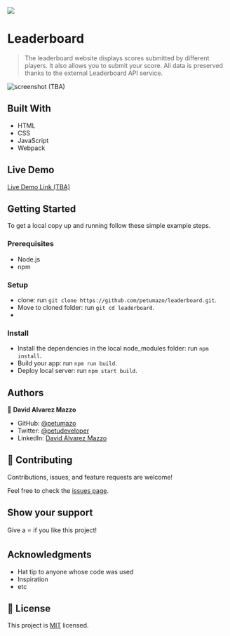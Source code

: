 ![](https://img.shields.io/badge/Microverse-blueviolet)

# Leaderboard

> The leaderboard website displays scores submitted by different players. It also allows you to submit your score. All data is preserved thanks to the external Leaderboard API service.

![screenshot (TBA)](./app_screenshot.png)


## Built With

- HTML
- CSS
- JavaScript
- Webpack


## Live Demo

[Live Demo Link (TBA)](https://livedemo.com)


## Getting Started

To get a local copy up and running follow these simple example steps.

### Prerequisites

- Node.js
- npm

### Setup

- clone: run ```git clone https://github.com/petumazo/leaderboard.git```.
- Move to cloned folder: run ```git cd leaderboard```.
- 
### Install

- Install the dependencies in the local node_modules folder: run ```npm install```.
- Build your app: run ```npm run build```.
- Deploy local server: run ```npm start build```.


## Authors

👤 **David Alvarez Mazzo**

- GitHub: [@petumazo](https://github.com/petumazo)
- Twitter: [@petudeveloper](https://twitter.com/petudeveloper)
- LinkedIn: [David Alvarez Mazzo](https://www.linkedin.com/in/davidalvarezmazzo/)

## 🤝 Contributing

Contributions, issues, and feature requests are welcome!

Feel free to check the [issues page](../../issues/).

## Show your support

Give a ⭐️ if you like this project!

## Acknowledgments

- Hat tip to anyone whose code was used
- Inspiration
- etc

## 📝 License

This project is [MIT](./MIT.md) licensed.

